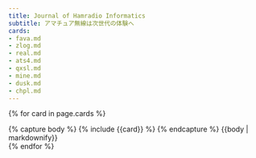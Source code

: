 ```yaml
---
title: Journal of Hamradio Informatics
subtitle: アマチュア無線は次世代の体験へ
cards:
- fava.md
- zlog.md
- real.md
- ats4.md
- qxsl.md
- mine.md
- dusk.md
- chpl.md
---
```


{% for card in page.cards %}
<div class='card my-1 my-md-3'>
<div class='card-body'>
{% capture body %}
{% include {{card}} %}
{% endcapture %}
{{body | markdownify}}
</div>
</div>
{% endfor %}
